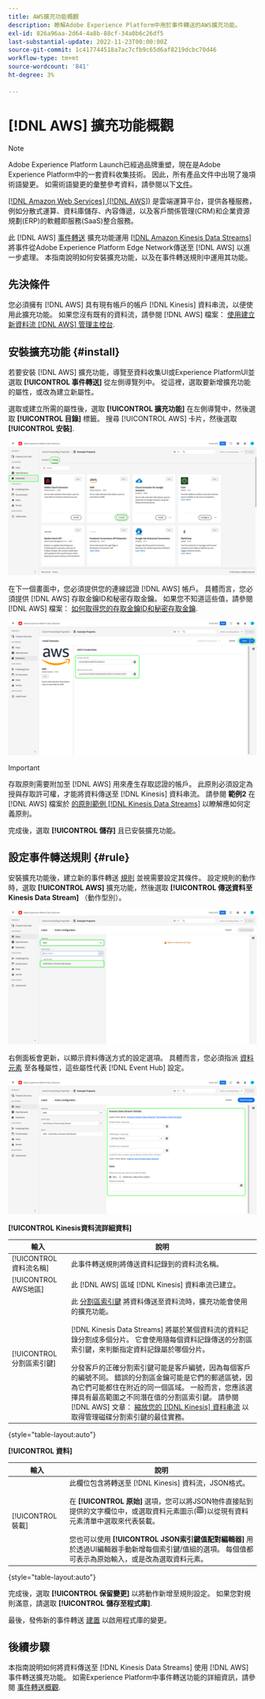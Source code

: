 ```yaml
---
title: AWS擴充功能概觀
description: 瞭解Adobe Experience Platform中用於事件轉送的AWS擴充功能。
exl-id: 826a96aa-2d64-4a8b-88cf-34a0b6c26df5
last-substantial-update: 2022-11-23T00:00:00Z
source-git-commit: 1c417744518a7ac7cfb9c65d6af8219dcbc70d46
workflow-type: tm+mt
source-wordcount: '841'
ht-degree: 3%

---
```


# [!DNL AWS] 擴充功能概觀

>[!NOTE]
>
>Adobe Experience Platform Launch已經過品牌重塑，現在是Adobe Experience Platform中的一套資料收集技術。 因此，所有產品文件中出現了幾項術語變更。 如需術語變更的彙整參考資料，請參閱以下[文件](../../../term-updates.md)。

[[!DNL Amazon Web Services] ([!DNL AWS])](https://aws.amazon.com/) 是雲端運算平台，提供各種服務，例如分散式運算、資料庫儲存、內容傳遞，以及客戶關係管理(CRM)和企業資源規劃(ERP)的軟體即服務(SaaS)整合服務。

此 [!DNL AWS] [事件轉送](../../../ui/event-forwarding/overview.md) 擴充功能運用 [[!DNL Amazon Kinesis Data Streams]](https://docs.aws.amazon.com/streams/latest/dev/introduction.html) 將事件從Adobe Experience Platform Edge Network傳送至 [!DNL AWS] 以進一步處理。 本指南說明如何安裝擴充功能，以及在事件轉送規則中運用其功能。

## 先決條件

您必須擁有 [!DNL AWS] 具有現有帳戶的帳戶 [!DNL Kinesis] 資料串流，以便使用此擴充功能。 如果您沒有既有的資料流，請參閱 [!DNL AWS] 檔案： [使用建立新資料流 [!DNL AWS] 管理主控台](https://docs.aws.amazon.com/streams/latest/dev/how-do-i-create-a-stream.html).

## 安裝擴充功能 {#install}

若要安裝 [!DNL AWS] 擴充功能，導覽至資料收集UI或Experience PlatformUI並選取 **[!UICONTROL 事件轉送]** 從左側導覽列中。 從這裡，選取要新增擴充功能的屬性，或改為建立新屬性。

選取或建立所需的屬性後，選取 **[!UICONTROL 擴充功能]** 在左側導覽中，然後選取 **[!UICONTROL 目錄]** 標籤。 搜尋 [!UICONTROL AWS] 卡片，然後選取 **[!UICONTROL 安裝]**.

![此 [!UICONTROL 安裝] 按鈕已選取 [!UICONTROL AWS] 資料收集UI中的擴充功能。](../../../images/extensions/server/aws/install.png)

在下一個畫面中，您必須提供您的連線認證 [!DNL AWS] 帳戶。 具體而言，您必須提供 [!DNL AWS] 存取金鑰ID和秘密存取金鑰。 如果您不知道這些值，請參閱 [!DNL AWS] 檔案： [如何取得您的存取金鑰ID和秘密存取金鑰](https://docs.aws.amazon.com/powershell/latest/userguide/pstools-appendix-sign-up.html).

![擴充功能組態檢視中新增的存取金鑰ID和機密存取金鑰。](../../../images/extensions/server/aws/credentials.png)

>[!IMPORTANT]
>
>存取原則需要附加至 [!DNL AWS] 用來產生存取認證的帳戶。 此原則必須設定為授與存取許可權，才能將資料傳送至 [!DNL Kinesis] 資料串流。 請參閱 **範例2** 在 [!DNL AWS] 檔案於 [的原則範例 [!DNL Kinesis Data Streams]](https://docs.aws.amazon.com/streams/latest/dev/controlling-access.html#kinesis-using-iam-examples) 以瞭解應如何定義原則。

完成後，選取 **[!UICONTROL 儲存]** 且已安裝擴充功能。

## 設定事件轉送規則 {#rule}

安裝擴充功能後，建立新的事件轉送 [規則](../../../ui/managing-resources/rules.md) 並視需要設定其條件。 設定規則的動作時，選取 **[!UICONTROL AWS]** 擴充功能，然後選取 **[!UICONTROL 傳送資料至Kinesis Data Stream]** （動作型別）。

![此 [!UICONTROL 傳送資料至Kinesis Data Stream] 為資料收集UI中的規則選取的動作型別。](../../../images/extensions/server/aws/select-action-type.png)

右側面板會更新，以顯示資料傳送方式的設定選項。 具體而言，您必須指派 [資料元素](../../../ui/managing-resources/data-elements.md) 至各種屬性，這些屬性代表 [!DNL Event Hub] 設定。

![的設定選項 [!UICONTROL 傳送資料至Kinesis Data Stream] UI中顯示的動作型別。](../../../images/extensions/server/aws/data-stream-details.png)

**[!UICONTROL Kinesis資料流詳細資料]**

| 輸入 | 說明 |
| --- | --- |
| [!UICONTROL 資料流名稱] | 此事件轉送規則將傳送資料記錄到的資料流名稱。 |
| [!UICONTROL AWS地區] | 此 [!DNL AWS] 區域 [!DNL Kinesis] 資料串流已建立。 |
| [!UICONTROL 分割區索引鍵] | 此 [分割區索引鍵](https://docs.aws.amazon.com/streams/latest/dev/key-concepts.html#partition-key) 將資料傳送至資料流時，擴充功能會使用的擴充功能。<br><br>[!DNL Kinesis Data Streams] 將屬於某個資料流的資料記錄分割成多個分片。 它會使用隨每個資料記錄傳送的分割區索引鍵，來判斷指定資料記錄屬於哪個分片。<br><br>分發客戶的正確分割索引鍵可能是客戶編號，因為每個客戶的編號不同。 錯誤的分割區金鑰可能是它們的郵遞區號，因為它們可能都住在附近的同一個區域。 一般而言，您應該選擇具有最高範圍之不同潛在值的分割區索引鍵。 請參閱 [!DNL AWS] 文章： [縮放您的 [!DNL Kinesis] 資料串流](https://aws.amazon.com/blogs/big-data/under-the-hood-scaling-your-kinesis-data-streams/) 以取得管理磁碟分割索引鍵的最佳實務。 |

{style="table-layout:auto"}

**[!UICONTROL 資料]**

| 輸入 | 說明 |
| --- | --- |
| [!UICONTROL 裝載] | 此欄位包含將轉送至 [!DNL Kinesis] 資料流，JSON格式。<br><br>在 **[!UICONTROL 原始]** 選項，您可以將JSON物件直接貼到提供的文字欄位中，或選取資料元素圖示(![資料集圖示](../../../images/extensions/server/aws/data-element-icon.png))以從現有資料元素清單中選取來代表裝載。<br><br>您也可以使用 **[!UICONTROL JSON索引鍵值配對編輯器]** 用於透過UI編輯器手動新增每個索引鍵/值組的選項。 每個值都可表示為原始輸入，或是改為選取資料元素。 |

{style="table-layout:auto"}

完成後，選取 **[!UICONTROL 保留變更]** 以將動作新增至規則設定。 如果您對規則滿意，請選取 **[!UICONTROL 儲存至程式庫]**.

最後，發佈新的事件轉送 [建置](../../../ui/publishing/builds.md) 以啟用程式庫的變更。

## 後續步驟

本指南說明如何將資料傳送至 [!DNL Kinesis Data Streams] 使用 [!DNL AWS] 事件轉送擴充功能。 如需Experience Platform中事件轉送功能的詳細資訊，請參閱 [事件轉送概觀](../../../ui/event-forwarding/overview.md).
